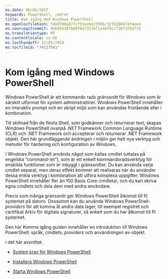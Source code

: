 ```yaml
---
ms.date: 06/05/2017
keywords: PowerShell, cmdlet
title: Kom igång med Windows PowerShell
ms.openlocfilehash: fde0788a877cf93ee6423566c3275380474f4ee4
ms.sourcegitcommit: debd2b38fb8070a7357bf1a4bf9cc736f3702f31
ms.translationtype: MT
ms.contentlocale: sv-SE
ms.lasthandoff: 12/05/2019
ms.locfileid: "74117541"
---
```

# <a name="getting-started-with-windows-powershell"></a>Kom igång med Windows PowerShell
Windows PowerShell är ett kommando rads gränssnitt för Windows som är särskilt utformat för system administratörer. Windows PowerShell innehåller en interaktiv prompt och en skript miljö som kan användas fristående eller i kombination.

Till skillnad från de flesta Shell, som godkänner och returnerar text, skapas Windows PowerShell ovanpå .NET Framework Common Language Runtime (CLR) och .NET Framework och accepterar och returnerar .NET Framework objekt. Den här grundläggande ändringen i miljön ger helt nya verktyg och metoder för hantering och konfiguration av Windows.

I Windows PowerShell används något som kallas cmdlet (uttalas på engelska ”command-let”), som är ett enkelt kommandoradsverktyg för enskilda funktioner som är inbyggt i gränssnittet. Du kan använda varje cmdlet separat, men deras effekt kommer att realiseras när du använder dessa enkla verktyg i kombination att utföra komplexa uppgifter. Windows PowerShell innehåller fler än 100 Basic Core-cmdletar, och du kan skriva egna cmdlets och dela dem med andra användare.

Precis som många gränssnitt ger Windows PowerShell åtkomst till fil systemet på datorn. Dessutom kan du använda Windows PowerShell- *providers* för att komma åt andra data lager, till exempel registret och certifikat Arkiv för digitala signaturer, så enkelt som du har åtkomst till fil systemet.

Den här Komma igång guiden innehåller en introduktion till Windows PowerShell: språk, cmdlets, providers och användningen av-objekt.

I det här avsnittet:

- [System krav för Windows PowerShell](../install/Windows-PowerShell-System-Requirements.md)

- [Installera Windows PowerShell](../install/Installing-Windows-PowerShell.md)

- [Starta Windows PowerShell](Starting-Windows-PowerShell.md)
